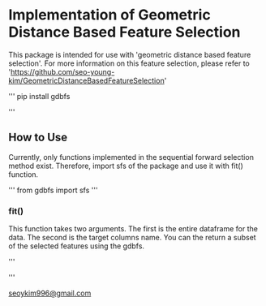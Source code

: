 # Implementation of Geometric Distance Based Feature Selection
This package is intended for use with 'geometric distance based feature selection'.
For more information on this feature selection, please refer to 'https://github.com/seo-young-kim/GeometricDistanceBasedFeatureSelection'

'''
pip install gdbfs 

'''

## How to Use
Currently, only functions implemented in the sequential forward selection method exist.
Therefore, import sfs of the package and use it with fit() function.

'''
from gdbfs import sfs
'''

### fit()
This function takes two arguments.
The first is the entire dataframe for the data.
The second is the target columns name.
You can the return a subset of the selected features using the gdbfs.

'''


'''

seoykim996@gmail.com
